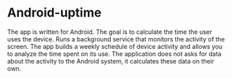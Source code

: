 # Android-uptime
The app is written for Android. 
The goal is to calculate the time the user uses the device. 
Runs a background service that monitors the activity of the screen. 
The app builds a weekly schedule of device activity and allows you to analyze the time spent on its use. 
The application does not asks for data about the activity to the Android system, it calculates these data on their own.
